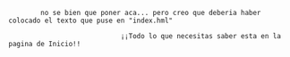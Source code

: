             no se bien que poner aca... pero creo que deberia haber colocado el texto que puse en "index.hml"    

                                ¡¡Todo lo que necesitas saber esta en la pagina de Inicio!!       
